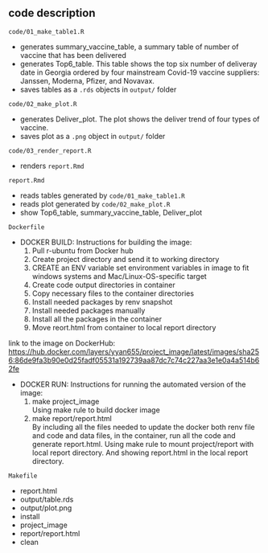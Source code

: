 ## code description

`code/01_make_table1.R`

  - generates summary_vaccine_table, a summary table of number of vaccine that has been delivered
  - generates Top6_table. This table shows the top six number of deliveray date in Georgia ordered by four mainstream Covid-19 vaccine suppliers: Janssen, Moderna, Pfizer, and	Novavax. 
  - saves tables as a `.rds` objects in `output/` folder

`code/02_make_plot.R`
  - generates Deliver_plot. The plot shows the deliver trend of four types of vaccine.
  - saves plot as a `.png` object in `output/` folder

`code/03_render_report.R`

  - renders `report.Rmd`

`report.Rmd`

  - reads tables generated by `code/01_make_table1.R`
  - reads plot generated by `code/02_make_plot.R`
  - show Top6_table, summary_vaccine_table, Deliver_plot

`Dockerfile`
- DOCKER BUILD: 
 Instructions for building the image: 
   1. Pull r-ubuntu from Docker hub
   2. Create project directory and send it to working directory
   3. CREATE an ENV variable  set environment variables in image to fit windows systems and     Mac/Linux-OS-specific target
   4. Create code output directories in container
   5. Copy necessary files to the container directories
   6. Install needed packages by renv snapshot
   7. Install needed packages manually
   8. Install all the packages in the container
   9. Move reort.html from container to local report directory
   
 link to the image on DockerHub:   https://hub.docker.com/layers/yyan655/project_image/latest/images/sha256:86de9fa3b90e0d25fadf05531a192739aa87dc7c74c227aa3e1e0a4a514b62fe
 
- DOCKER RUN:
 Instructions for running the automated version of the image: 
   1. make project_image\
    Using make rule to build docker image
   2. make report/report.html\
    By including all the files needed to update the docker both renv file and code and data files, in the container, run all the code and generate report.html. Using make rule to mount project/report with local report directory. And showing report.html in the local report directory.
    
`Makefile`
  - report.html
  - output/table.rds
  - output/plot.png
  - install
  - project_image
  - report/report.html
  - clean
